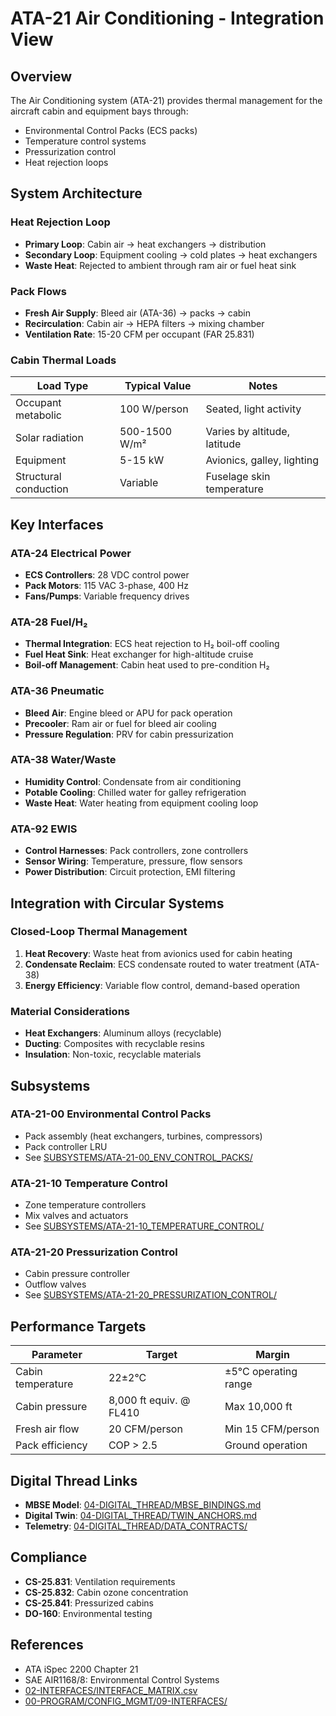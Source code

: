 # ATA-21 Air Conditioning - Integration View

## Overview

The Air Conditioning system (ATA-21) provides thermal management for the aircraft cabin and equipment bays through:
- Environmental Control Packs (ECS packs)
- Temperature control systems
- Pressurization control
- Heat rejection loops

## System Architecture

### Heat Rejection Loop
- **Primary Loop**: Cabin air → heat exchangers → distribution
- **Secondary Loop**: Equipment cooling → cold plates → heat exchangers
- **Waste Heat**: Rejected to ambient through ram air or fuel heat sink

### Pack Flows
- **Fresh Air Supply**: Bleed air (ATA-36) → packs → cabin
- **Recirculation**: Cabin air → HEPA filters → mixing chamber
- **Ventilation Rate**: 15-20 CFM per occupant (FAR 25.831)

### Cabin Thermal Loads
| Load Type | Typical Value | Notes |
|-----------|---------------|-------|
| Occupant metabolic | 100 W/person | Seated, light activity |
| Solar radiation | 500-1500 W/m² | Varies by altitude, latitude |
| Equipment | 5-15 kW | Avionics, galley, lighting |
| Structural conduction | Variable | Fuselage skin temperature |

## Key Interfaces

### ATA-24 Electrical Power
- **ECS Controllers**: 28 VDC control power
- **Pack Motors**: 115 VAC 3-phase, 400 Hz
- **Fans/Pumps**: Variable frequency drives

### ATA-28 Fuel/H₂
- **Thermal Integration**: ECS heat rejection to H₂ boil-off cooling
- **Fuel Heat Sink**: Heat exchanger for high-altitude cruise
- **Boil-off Management**: Cabin heat used to pre-condition H₂

### ATA-36 Pneumatic
- **Bleed Air**: Engine bleed or APU for pack operation
- **Precooler**: Ram air or fuel for bleed air cooling
- **Pressure Regulation**: PRV for cabin pressurization

### ATA-38 Water/Waste
- **Humidity Control**: Condensate from air conditioning
- **Potable Cooling**: Chilled water for galley refrigeration
- **Waste Heat**: Water heating from equipment cooling loop

### ATA-92 EWIS
- **Control Harnesses**: Pack controllers, zone controllers
- **Sensor Wiring**: Temperature, pressure, flow sensors
- **Power Distribution**: Circuit protection, EMI filtering

## Integration with Circular Systems

### Closed-Loop Thermal Management
1. **Heat Recovery**: Waste heat from avionics used for cabin heating
2. **Condensate Reclaim**: ECS condensate routed to water treatment (ATA-38)
3. **Energy Efficiency**: Variable flow control, demand-based operation

### Material Considerations
- **Heat Exchangers**: Aluminum alloys (recyclable)
- **Ducting**: Composites with recyclable resins
- **Insulation**: Non-toxic, recyclable materials

## Subsystems

### ATA-21-00 Environmental Control Packs
- Pack assembly (heat exchangers, turbines, compressors)
- Pack controller LRU
- See [SUBSYSTEMS/ATA-21-00_ENV_CONTROL_PACKS/](SUBSYSTEMS/ATA-21-00_ENV_CONTROL_PACKS/)

### ATA-21-10 Temperature Control
- Zone temperature controllers
- Mix valves and actuators
- See [SUBSYSTEMS/ATA-21-10_TEMPERATURE_CONTROL/](SUBSYSTEMS/ATA-21-10_TEMPERATURE_CONTROL/)

### ATA-21-20 Pressurization Control
- Cabin pressure controller
- Outflow valves
- See [SUBSYSTEMS/ATA-21-20_PRESSURIZATION_CONTROL/](SUBSYSTEMS/ATA-21-20_PRESSURIZATION_CONTROL/)

## Performance Targets

| Parameter | Target | Margin |
|-----------|--------|--------|
| Cabin temperature | 22±2°C | ±5°C operating range |
| Cabin pressure | 8,000 ft equiv. @ FL410 | Max 10,000 ft |
| Fresh air flow | 20 CFM/person | Min 15 CFM/person |
| Pack efficiency | COP > 2.5 | Ground operation |

## Digital Thread Links

- **MBSE Model**: [04-DIGITAL_THREAD/MBSE_BINDINGS.md](../../04-DIGITAL_THREAD/MBSE_BINDINGS.md)
- **Digital Twin**: [04-DIGITAL_THREAD/TWIN_ANCHORS.md](../../04-DIGITAL_THREAD/TWIN_ANCHORS.md)
- **Telemetry**: [04-DIGITAL_THREAD/DATA_CONTRACTS/](../../04-DIGITAL_THREAD/DATA_CONTRACTS/)

## Compliance

- **CS-25.831**: Ventilation requirements
- **CS-25.832**: Cabin ozone concentration
- **CS-25.841**: Pressurized cabins
- **DO-160**: Environmental testing

## References

- ATA iSpec 2200 Chapter 21
- SAE AIR1168/8: Environmental Control Systems
- [02-INTERFACES/INTERFACE_MATRIX.csv](../../02-INTERFACES/INTERFACE_MATRIX.csv)
- [00-PROGRAM/CONFIG_MGMT/09-INTERFACES/](../../../../00-PROGRAM/CONFIG_MGMT/09-INTERFACES/)
